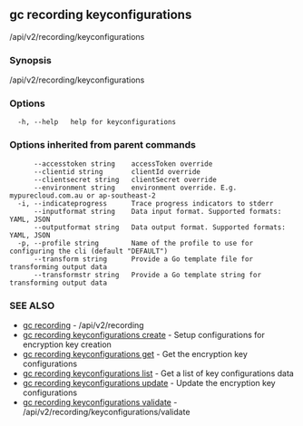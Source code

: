 ## gc recording keyconfigurations

/api/v2/recording/keyconfigurations

### Synopsis

/api/v2/recording/keyconfigurations

### Options

```
  -h, --help   help for keyconfigurations
```

### Options inherited from parent commands

```
      --accesstoken string    accessToken override
      --clientid string       clientId override
      --clientsecret string   clientSecret override
      --environment string    environment override. E.g. mypurecloud.com.au or ap-southeast-2
  -i, --indicateprogress      Trace progress indicators to stderr
      --inputformat string    Data input format. Supported formats: YAML, JSON
      --outputformat string   Data output format. Supported formats: YAML, JSON
  -p, --profile string        Name of the profile to use for configuring the cli (default "DEFAULT")
      --transform string      Provide a Go template file for transforming output data
      --transformstr string   Provide a Go template string for transforming output data
```

### SEE ALSO

* [gc recording](gc_recording.html)	 - /api/v2/recording
* [gc recording keyconfigurations create](gc_recording_keyconfigurations_create.html)	 - Setup configurations for encryption key creation
* [gc recording keyconfigurations get](gc_recording_keyconfigurations_get.html)	 - Get the encryption key configurations
* [gc recording keyconfigurations list](gc_recording_keyconfigurations_list.html)	 - Get a list of key configurations data
* [gc recording keyconfigurations update](gc_recording_keyconfigurations_update.html)	 - Update the encryption key configurations
* [gc recording keyconfigurations validate](gc_recording_keyconfigurations_validate.html)	 - /api/v2/recording/keyconfigurations/validate


